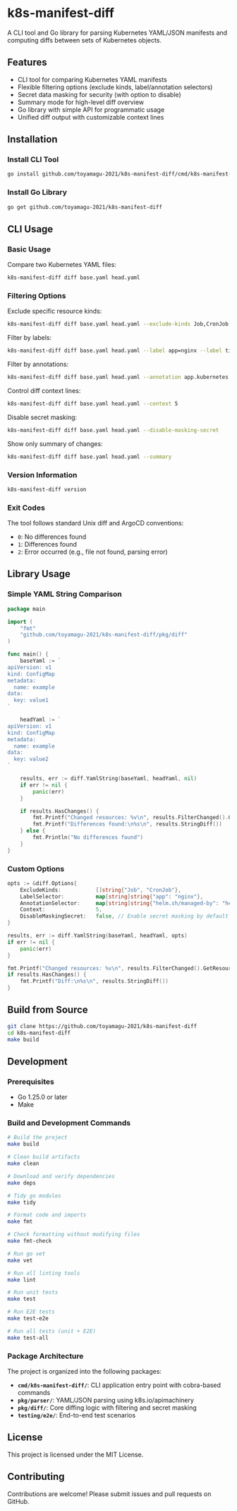 # k8s-manifest-diff

A CLI tool and Go library for parsing Kubernetes YAML/JSON manifests and computing diffs between sets of Kubernetes objects.

## Features

- CLI tool for comparing Kubernetes YAML manifests
- Flexible filtering options (exclude kinds, label/annotation selectors)
- Secret data masking for security (with option to disable)
- Summary mode for high-level diff overview
- Go library with simple API for programmatic usage
- Unified diff output with customizable context lines

## Installation

### Install CLI Tool

```bash
go install github.com/toyamagu-2021/k8s-manifest-diff/cmd/k8s-manifest-diff@latest
```

### Install Go Library

```bash
go get github.com/toyamagu-2021/k8s-manifest-diff
```

## CLI Usage

### Basic Usage

Compare two Kubernetes YAML files:

```bash
k8s-manifest-diff diff base.yaml head.yaml
```

### Filtering Options

Exclude specific resource kinds:
```bash
k8s-manifest-diff diff base.yaml head.yaml --exclude-kinds Job,CronJob,Pod
```

Filter by labels:
```bash
k8s-manifest-diff diff base.yaml head.yaml --label app=nginx --label tier=frontend
```

Filter by annotations:
```bash
k8s-manifest-diff diff base.yaml head.yaml --annotation app.kubernetes.io/managed-by=helm
```

Control diff context lines:
```bash
k8s-manifest-diff diff base.yaml head.yaml --context 5
```

Disable secret masking:
```bash
k8s-manifest-diff diff base.yaml head.yaml --disable-masking-secret
```

Show only summary of changes:
```bash
k8s-manifest-diff diff base.yaml head.yaml --summary
```

### Version Information

```bash
k8s-manifest-diff version
```

### Exit Codes

The tool follows standard Unix diff and ArgoCD conventions:

- `0`: No differences found
- `1`: Differences found
- `2`: Error occurred (e.g., file not found, parsing error)

## Library Usage

### Simple YAML String Comparison

```go
package main

import (
    "fmt"
    "github.com/toyamagu-2021/k8s-manifest-diff/pkg/diff"
)

func main() {
    baseYaml := `
apiVersion: v1
kind: ConfigMap
metadata:
  name: example
data:
  key: value1
`

    headYaml := `
apiVersion: v1
kind: ConfigMap
metadata:
  name: example
data:
  key: value2
`

    results, err := diff.YamlString(baseYaml, headYaml, nil)
    if err != nil {
        panic(err)
    }

    if results.HasChanges() {
        fmt.Printf("Changed resources: %v\n", results.FilterChanged().GetResourceKeys())
        fmt.Printf("Differences found:\n%s\n", results.StringDiff())
    } else {
        fmt.Println("No differences found")
    }
}
```

### Custom Options

```go
opts := &diff.Options{
    ExcludeKinds:           []string{"Job", "CronJob"},
    LabelSelector:          map[string]string{"app": "nginx"},
    AnnotationSelector:     map[string]string{"helm.sh/managed-by": "helm"},
    Context:                5,
    DisableMaskingSecret:   false, // Enable secret masking by default
}

results, err := diff.YamlString(baseYaml, headYaml, opts)
if err != nil {
    panic(err)
}

fmt.Printf("Changed resources: %v\n", results.FilterChanged().GetResourceKeys())
if results.HasChanges() {
    fmt.Printf("Diff:\n%s\n", results.StringDiff())
}
```

## Build from Source

```bash
git clone https://github.com/toyamagu-2021/k8s-manifest-diff
cd k8s-manifest-diff
make build
```

## Development

### Prerequisites

- Go 1.25.0 or later
- Make

### Build and Development Commands

```bash
# Build the project
make build

# Clean build artifacts
make clean

# Download and verify dependencies
make deps

# Tidy go modules
make tidy

# Format code and imports
make fmt

# Check formatting without modifying files
make fmt-check

# Run go vet
make vet

# Run all linting tools
make lint

# Run unit tests
make test

# Run E2E tests
make test-e2e

# Run all tests (unit + E2E)
make test-all
```

### Package Architecture

The project is organized into the following packages:

- **`cmd/k8s-manifest-diff/`**: CLI application entry point with cobra-based commands
- **`pkg/parser/`**: YAML/JSON parsing using k8s.io/apimachinery
- **`pkg/diff/`**: Core diffing logic with filtering and secret masking
- **`testing/e2e/`**: End-to-end test scenarios

## License

This project is licensed under the MIT License.

## Contributing

Contributions are welcome! Please submit issues and pull requests on GitHub.
